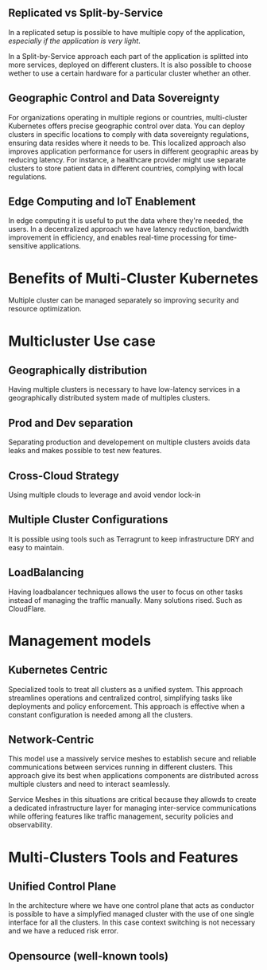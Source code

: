 ## Replicated vs Split-by-Service
In a replicated setup is possible to have multiple copy of the application, *especially if the application is very light*.

In a Split-by-Service approach each part of the application is splitted into more services, deployed on different clusters.
It is also possible to choose wether to use a certain hardware for a particular cluster whether an other.

## Geographic Control and Data Sovereignty

For organizations operating in multiple regions or countries, multi-cluster Kubernetes offers precise geographic control over data. You can deploy clusters in specific locations to comply with data sovereignty regulations, ensuring data resides where it needs to be. This localized approach also improves application performance for users in different geographic areas by reducing latency. For instance, a healthcare provider might use separate clusters to store patient data in different countries, complying with local regulations.

## Edge Computing and IoT Enablement
In edge computing it is useful to put the data where they're needed, the users. In a decentralized approach we have latency reduction, bandwidth improvement in efficiency, and enables real-time processing for time-sensitive applications. 

# Benefits of Multi-Cluster Kubernetes
Multiple cluster can be managed separately so improving security and resource optimization.

# Multicluster Use case

## Geographically distribution
Having multiple clusters is necessary to have low-latency services in a geographically distributed system made of multiples clusters.
## Prod and Dev separation
Separating production and developement on multiple clusters avoids data leaks and makes possible to test new features.
## Cross-Cloud Strategy
Using multiple clouds to leverage and avoid vendor lock-in
## Multiple Cluster Configurations
It is possible using tools such as Terragrunt to keep infrastructure DRY and easy to maintain. 
## LoadBalancing
Having loadbalancer techniques allows the user to focus on other tasks instead of managing the traffic manually. Many solutions rised. Such as CloudFlare.

# Management models
## Kubernetes Centric
Specialized tools to treat all clusters as a unified system. This approach streamlines operations and centralized control, simplifying tasks like deployments and policy enforcement. 
This approach is effective when a constant configuration is needed among all the clusters.

## Network-Centric 
This model use a massively service meshes to establish secure and reliable communications between services running in different clusters. This approach give its best when applications components are distributed across multiple clusters and need to interact seamlessly. 

Service Meshes in this situations are critical because they allowds to create a dedicated infrastructure layer for managing inter-service communications while offering features like traffic management, security policies and observability. 

# Multi-Clusters Tools and Features

## Unified Control Plane 
In the architecture where we have one control plane that acts as conductor is possible to have a simplyfied managed cluster with the use of one single interface for all the clusters.
In this case context switching is not necessary and we have a reduced risk error.

## Opensource (well-known tools)
